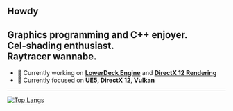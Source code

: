 ## Howdy

## Graphics programming and C++ enjoyer.<br/>Cel-shading enthusiast.<br/>Raytracer wannabe.


- 🔭 Currently working on [**LowerDeck Engine**](https://github.com/LowerDeckBoy/LowerDeck_Engine) and [**DirectX 12 Rendering**](https://github.com/LowerDeckBoy/DirectX-12-Rendering)
- 🌱 Currently focused on **UE5, DirectX 12, Vulkan**
<p align="left">
</p>

---
[![Top Langs](https://github-readme-stats.vercel.app/api/top-langs/?username=LowerDeckBoy&bg_color=30,e96443,904e95&title_color=000&text_color=000&hide_border=true)](https://github.com/LowerDeckBoy/github-readme-stats)

<!--
[![Readme Card](https://github-readme-stats.vercel.app/api/pin/?username=LowerDeckBoy&repo=LowerDeck_Engine&theme=darcula&hide_border=true)](https://github.com/LowerDeckBoy/LowerDeck_Engine)
[![Readme Card](https://github-readme-stats.vercel.app/api/pin/?username=LowerDeckBoy&repo=DirectX-12-Rendering&bg_color=30,e96443,904e95&title_color=000&text_color=000&hide_border=true)](https://github.com/LowerDeckBoy/DirectX-12-Rendering)
[![Readme Card](https://github-readme-stats.vercel.app/api/pin/?username=LowerDeckBoy&repo=DXR-Demo&bg_color=30,e96443,904e95&title_color=000&text_color=000&hide_border=true)](https://github.com/LowerDeckBoy/DXR-Demo)
bg_color=30,e96443,904e95&title_color=000&text_color=000&hide_border=true
[![Readme Card](https://github-readme-stats.vercel.app/api/pin/?username=LowerDeckBoy&repo=DXR-Demo)](https://github.com/LowerDeckBoy/DXR-Demo)
**LowerDeckBoy/LowerDeckBoy** is a ✨ _special_ ✨ repository because its `README.md` (this file) appears on your GitHub profile.

Here are some ideas to get you started:

- 🔭 I’m currently working on ...
- 🌱 I’m currently learning ...
- 👯 I’m looking to collaborate on ...
- 🤔 I’m looking for help with ...
- 💬 Ask me about ...
- 📫 How to reach me: ...
- 😄 Pronouns: ...
- ⚡ Fun fact: ...
-->
